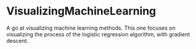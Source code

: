 # VisualizingMachineLearning

A go at visualizing machine learning methods. This one focuses on visualizing the process of the logistic regression algorithm, with gradient descent. 


